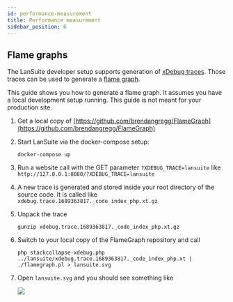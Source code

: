 ```yaml
---
id: performance-measurement
title: Performance measurement
sidebar_position: 6
---
```


## Flame graphs

The LanSuite developer setup supports generation of [xDebug traces](https://xdebug.org/docs/trace).
Those traces can be used to generate a [flame graph](https://www.brendangregg.com/flamegraphs.html).

This guide shows you how to generate a flame graph.
It assumes you have a local development setup running.
This guide is not meant for your production site.

1. Get a local copy of [https://github.com/brendangregg/FlameGraph](https://github.com/brendangregg/FlameGraph)

2. Start LanSuite via the docker-compose setup:
    ```
    docker-compose up
    ```

3. Run a website call with the GET parameter `?XDEBUG_TRACE=lansuite` like `http://127.0.0.1:8080/?XDEBUG_TRACE=lansuite`

4. A new trace is generated and stored inside your root directory of the source code.
   It is called like `xdebug.trace.1689363817._code_index_php.xt.gz`

5. Unpack the trace
    ```
    gunzip xdebug.trace.1689363817._code_index_php.xt.gz
    ```

6. Switch to your local copy of the FlameGraph repository and call
   ```
   php stackcollapse-xdebug.php ../lansuite/xdebug.trace.1689363817._code_index_php.xt | ./flamegraph.pl > lansuite.svg
   ```

7. Open `lansuite.svg` and you should see something like

    <img src="/lansuite/img/flamegraph/lansuite.svg" />